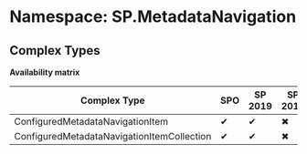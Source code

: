 # Namespace: SP.MetadataNavigation

## Complex Types

**Availability matrix**

Complex Type | SPO | SP 2019 | SP 2016 | SP 2013
----------|-----|---------|---------|--------
ConfiguredMetadataNavigationItem | ✔ | ✔ | ✖ | ✖
ConfiguredMetadataNavigationItemCollection | ✔ | ✔ | ✖ | ✖
